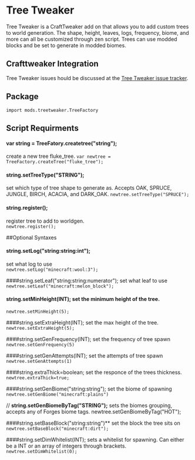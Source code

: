 # Tree Tweaker

Tree Tweaker is a CraftTweaker add on that allows you to add custom trees to world generation. The shape, height, leaves, logs, frequency, biome, and more can all be customized through zen script. Trees can use modded blocks and be set to generate in modded biomes. 

## Crafttweaker Integration

Tree Tweaker issues hould be discussed at the [Tree Tweaker issue tracker](https://github.com/superfluke/treetweaker/issues).

## Package
`import mods.treetweaker.TreeFactory`

## Script Requirments
#### var **string = TreeFatory.createtree("string");** 
create a new tree fluke_tree.
`var newtree = TreeFactory.createTree("fluke_tree"); `

#### string.setTreeType("STRING");
set which type of tree shape to generate as. Accepts OAK, SPRUCE, JUNGLE, BIRCH, ACACIA, and DARK_OAK.
`newtree.setTreeType("SPRUCE");`

#### string.register(); 
register tree to add to worldgen.  
`newtree.register();`

##Optional Syntaxes
#### string.setLog("string:string:int");
set what log to use  
`newtree.setLog("minecraft:wool:3");`

####string.setLeaf("string:string:numerator");
set what leaf to use  
`newtree.setLeaf("minecraft:melon_block");`

#### string.setMinHeight(INT); set the minimum height of the tree.
`newtree.setMinHeight(5);`

####string.setExtraHeight(INT);
set the max height of the tree.  
`newtree.setExtraHeight(5);`

####string.setGenFrequency(INT); 
set the frequency of tree spawn  
`newtree.setGenFrequency(5)`

####string.setGenAttempts(INT); 
set the attempts of tree spawn  
`newtree.setGenAttempts(1)`

####string.extraThick=boolean;
set the responce of the trees thickness.  
`newtree.extraThick=true;`

####string.setGenBiome("string:string"); 
set the biome of spawning    
`newtree.setGenBiome("minecraft:plains")`

// **string.setGenBiomeByTag("STRING");** sets the biomes grouping, accepts any of Forges biome tags.
newtree.setGenBiomeByTag("HOT");

####string.setBaseBlock("string:string")** 
set the block the tree sits on  
`newtree.setBaseBlock("minecraft:dirt");`

####string.setDimWhitelist(INT); 
sets a whitelist for spawning. Can either be a INT or an array of integers through brackets.  
`newtree.setDimWhitelist(0);`